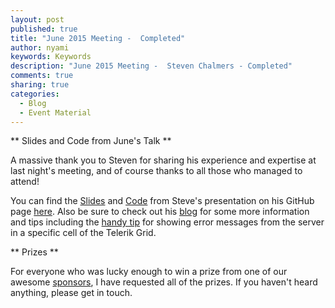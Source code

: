 ```yaml
---
layout: post
published: true
title: "June 2015 Meeting -  Completed"
author: nyami
keywords: Keywords
description: "June 2015 Meeting -  Steven Chalmers - Completed"
comments: true
sharing: true
categories: 
  - Blog
  - Event Material
---
```



** Slides and Code from June's Talk **

A massive thank you to Steven for sharing his experience and expertise at last night's meeting, and of course thanks to all those who managed to attend!

You can find the [Slides][slides] and [Code][steve_github] from Steve's presentation on his GitHub page [here][steve_github].  Also be sure to check out his [blog][blog] for some more information and tips including the [handy tip][griderror] for showing error messages from the server in a specific cell of the Telerik Grid.

** Prizes **

For everyone who was lucky enough to win a prize from one of our awesome [sponsors][sponsors_page], I have requested all of the prizes.  If you haven't heard anything, please get in touch.

[sponsors_page]: http://www.aberdeendevelopers.co.uk/sponsors/
[steve_github]: https://github.com/CodeBeastie/Presentation/
[slides]: https://github.com/CodeBeastie/Presentation/blob/master/Slides.pdf
[blog]: http://blog.codebeastie.com/
[griderror]: http://blog.codebeastie.com/kendo-grid-error-handling/
